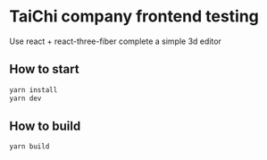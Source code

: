 # TaiChi company frontend testing

Use react + react-three-fiber complete a simple 3d editor

## How to start

```bash
yarn install
yarn dev
```

## How to build

```bash
yarn build
```
